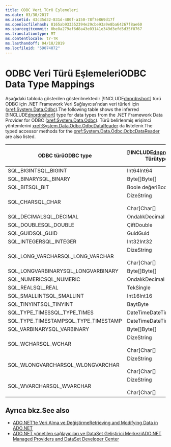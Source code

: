 ```yaml
---
title: ODBC Veri Türü Eşlemeleri
ms.date: 03/30/2017
ms.assetid: 43c35d32-831d-480f-a150-78f7e869d17f
ms.openlocfilehash: 8165ab933352394e29cbe93a9e8ba64267f8ae60
ms.sourcegitcommit: 0be8a279af6d8a43e03141e349d3efd5d35f8767
ms.translationtype: MT
ms.contentlocale: tr-TR
ms.lasthandoff: 04/18/2019
ms.locfileid: "59074072"
---
```

# <a name="odbc-data-type-mappings"></a><span data-ttu-id="a0571-102">ODBC Veri Türü Eşlemeleri</span><span class="sxs-lookup"><span data-stu-id="a0571-102">ODBC Data Type Mappings</span></span>
<span data-ttu-id="a0571-103">Aşağıdaki tabloda gösterilen gösterilmektedir [!INCLUDE[dnprdnshort](../../../../includes/dnprdnshort-md.md)] türü ODBC için .NET Framework Veri Sağlayıcısı'ndan veri türleri için (<xref:System.Data.Odbc>).</span><span class="sxs-lookup"><span data-stu-id="a0571-103">The following table shows the inferred [!INCLUDE[dnprdnshort](../../../../includes/dnprdnshort-md.md)] type for data types from the .NET Framework Data Provider for ODBC (<xref:System.Data.Odbc>).</span></span> <span data-ttu-id="a0571-104">Türü belirlenmiş erişimci yöntemlerini <xref:System.Data.Odbc.OdbcDataReader> da listelenir.</span><span class="sxs-lookup"><span data-stu-id="a0571-104">The typed accessor methods for the <xref:System.Data.Odbc.OdbcDataReader> are also listed.</span></span>  
  
|<span data-ttu-id="a0571-105">ODBC türü</span><span class="sxs-lookup"><span data-stu-id="a0571-105">ODBC type</span></span>|[!INCLUDE[dnprdnshort](../../../../includes/dnprdnshort-md.md)] <span data-ttu-id="a0571-106">Türü</span><span class="sxs-lookup"><span data-stu-id="a0571-106">type</span></span>|[!INCLUDE[dnprdnshort](../../../../includes/dnprdnshort-md.md)] <span data-ttu-id="a0571-107">türü belirlenmiş erişimcisi</span><span class="sxs-lookup"><span data-stu-id="a0571-107">typed accessor</span></span>|  
|---------------|----------------------------------------------------------------------|--------------------------------------------------------------------------------|  
|<span data-ttu-id="a0571-108">SQL_BIGINT</span><span class="sxs-lookup"><span data-stu-id="a0571-108">SQL_BIGINT</span></span>|<span data-ttu-id="a0571-109">Int64</span><span class="sxs-lookup"><span data-stu-id="a0571-109">Int64</span></span>|<span data-ttu-id="a0571-110">GetInt64()</span><span class="sxs-lookup"><span data-stu-id="a0571-110">GetInt64()</span></span>|  
|<span data-ttu-id="a0571-111">SQL_BINARY</span><span class="sxs-lookup"><span data-stu-id="a0571-111">SQL_BINARY</span></span>|<span data-ttu-id="a0571-112">Byte[]</span><span class="sxs-lookup"><span data-stu-id="a0571-112">Byte[]</span></span>|<span data-ttu-id="a0571-113">GetBytes()</span><span class="sxs-lookup"><span data-stu-id="a0571-113">GetBytes()</span></span>|  
|<span data-ttu-id="a0571-114">SQL_BIT</span><span class="sxs-lookup"><span data-stu-id="a0571-114">SQL_BIT</span></span>|<span data-ttu-id="a0571-115">Boole değeri</span><span class="sxs-lookup"><span data-stu-id="a0571-115">Boolean</span></span>|<span data-ttu-id="a0571-116">GetBoolean()</span><span class="sxs-lookup"><span data-stu-id="a0571-116">GetBoolean()</span></span>|  
|<span data-ttu-id="a0571-117">SQL_CHAR</span><span class="sxs-lookup"><span data-stu-id="a0571-117">SQL_CHAR</span></span>|<span data-ttu-id="a0571-118">Dize</span><span class="sxs-lookup"><span data-stu-id="a0571-118">String</span></span><br /><br /> <span data-ttu-id="a0571-119">Char]</span><span class="sxs-lookup"><span data-stu-id="a0571-119">Char[]</span></span>|<span data-ttu-id="a0571-120">GetString()</span><span class="sxs-lookup"><span data-stu-id="a0571-120">GetString()</span></span><br /><br /> <span data-ttu-id="a0571-121">GetChars()</span><span class="sxs-lookup"><span data-stu-id="a0571-121">GetChars()</span></span>|  
|<span data-ttu-id="a0571-122">SQL_DECIMAL</span><span class="sxs-lookup"><span data-stu-id="a0571-122">SQL_DECIMAL</span></span>|<span data-ttu-id="a0571-123">Ondalık</span><span class="sxs-lookup"><span data-stu-id="a0571-123">Decimal</span></span>|<span data-ttu-id="a0571-124">GetDecimal()</span><span class="sxs-lookup"><span data-stu-id="a0571-124">GetDecimal()</span></span>|  
|<span data-ttu-id="a0571-125">SQL_DOUBLE</span><span class="sxs-lookup"><span data-stu-id="a0571-125">SQL_DOUBLE</span></span>|<span data-ttu-id="a0571-126">Çift</span><span class="sxs-lookup"><span data-stu-id="a0571-126">Double</span></span>|<span data-ttu-id="a0571-127">GetDouble()</span><span class="sxs-lookup"><span data-stu-id="a0571-127">GetDouble()</span></span>|  
|<span data-ttu-id="a0571-128">SQL_GUID</span><span class="sxs-lookup"><span data-stu-id="a0571-128">SQL_GUID</span></span>|<span data-ttu-id="a0571-129">Guid</span><span class="sxs-lookup"><span data-stu-id="a0571-129">Guid</span></span>|<span data-ttu-id="a0571-130">GetGuid()</span><span class="sxs-lookup"><span data-stu-id="a0571-130">GetGuid()</span></span>|  
|<span data-ttu-id="a0571-131">SQL_INTEGER</span><span class="sxs-lookup"><span data-stu-id="a0571-131">SQL_INTEGER</span></span>|<span data-ttu-id="a0571-132">Int32</span><span class="sxs-lookup"><span data-stu-id="a0571-132">Int32</span></span>|<span data-ttu-id="a0571-133">GetInt32()</span><span class="sxs-lookup"><span data-stu-id="a0571-133">GetInt32()</span></span>|  
|<span data-ttu-id="a0571-134">SQL_LONG_VARCHAR</span><span class="sxs-lookup"><span data-stu-id="a0571-134">SQL_LONG_VARCHAR</span></span>|<span data-ttu-id="a0571-135">Dize</span><span class="sxs-lookup"><span data-stu-id="a0571-135">String</span></span><br /><br /> <span data-ttu-id="a0571-136">Char]</span><span class="sxs-lookup"><span data-stu-id="a0571-136">Char[]</span></span>|<span data-ttu-id="a0571-137">GetString()</span><span class="sxs-lookup"><span data-stu-id="a0571-137">GetString()</span></span><br /><br /> <span data-ttu-id="a0571-138">GetChars()</span><span class="sxs-lookup"><span data-stu-id="a0571-138">GetChars()</span></span>|  
|<span data-ttu-id="a0571-139">SQL_LONGVARBINARY</span><span class="sxs-lookup"><span data-stu-id="a0571-139">SQL_LONGVARBINARY</span></span>|<span data-ttu-id="a0571-140">Byte[]</span><span class="sxs-lookup"><span data-stu-id="a0571-140">Byte[]</span></span>|<span data-ttu-id="a0571-141">GetBytes()</span><span class="sxs-lookup"><span data-stu-id="a0571-141">GetBytes()</span></span>|  
|<span data-ttu-id="a0571-142">SQL_NUMERIC</span><span class="sxs-lookup"><span data-stu-id="a0571-142">SQL_NUMERIC</span></span>|<span data-ttu-id="a0571-143">Ondalık</span><span class="sxs-lookup"><span data-stu-id="a0571-143">Decimal</span></span>|<span data-ttu-id="a0571-144">GetDecimal()</span><span class="sxs-lookup"><span data-stu-id="a0571-144">GetDecimal()</span></span>|  
|<span data-ttu-id="a0571-145">SQL_REAL</span><span class="sxs-lookup"><span data-stu-id="a0571-145">SQL_REAL</span></span>|<span data-ttu-id="a0571-146">Tek</span><span class="sxs-lookup"><span data-stu-id="a0571-146">Single</span></span>|<span data-ttu-id="a0571-147">GetFloat()</span><span class="sxs-lookup"><span data-stu-id="a0571-147">GetFloat()</span></span>|  
|<span data-ttu-id="a0571-148">SQL_SMALLINT</span><span class="sxs-lookup"><span data-stu-id="a0571-148">SQL_SMALLINT</span></span>|<span data-ttu-id="a0571-149">Int16</span><span class="sxs-lookup"><span data-stu-id="a0571-149">Int16</span></span>|<span data-ttu-id="a0571-150">GetInt16()</span><span class="sxs-lookup"><span data-stu-id="a0571-150">GetInt16()</span></span>|  
|<span data-ttu-id="a0571-151">SQL_TINYINT</span><span class="sxs-lookup"><span data-stu-id="a0571-151">SQL_TINYINT</span></span>|<span data-ttu-id="a0571-152">Bayt</span><span class="sxs-lookup"><span data-stu-id="a0571-152">Byte</span></span>|<span data-ttu-id="a0571-153">GetByte()</span><span class="sxs-lookup"><span data-stu-id="a0571-153">GetByte()</span></span>|  
|<span data-ttu-id="a0571-154">SQL_TYPE_TIMES</span><span class="sxs-lookup"><span data-stu-id="a0571-154">SQL_TYPE_TIMES</span></span>|<span data-ttu-id="a0571-155">DateTime</span><span class="sxs-lookup"><span data-stu-id="a0571-155">DateTime</span></span>|<span data-ttu-id="a0571-156">GetDateTime()</span><span class="sxs-lookup"><span data-stu-id="a0571-156">GetDateTime()</span></span>|  
|<span data-ttu-id="a0571-157">SQL_TYPE_TIMESTAMP</span><span class="sxs-lookup"><span data-stu-id="a0571-157">SQL_TYPE_TIMESTAMP</span></span>|<span data-ttu-id="a0571-158">DateTime</span><span class="sxs-lookup"><span data-stu-id="a0571-158">DateTime</span></span>|<span data-ttu-id="a0571-159">GetDateTime()</span><span class="sxs-lookup"><span data-stu-id="a0571-159">GetDateTime()</span></span>|  
|<span data-ttu-id="a0571-160">SQL_VARBINARY</span><span class="sxs-lookup"><span data-stu-id="a0571-160">SQL_VARBINARY</span></span>|<span data-ttu-id="a0571-161">Byte[]</span><span class="sxs-lookup"><span data-stu-id="a0571-161">Byte[]</span></span>|<span data-ttu-id="a0571-162">GetBytes()</span><span class="sxs-lookup"><span data-stu-id="a0571-162">GetBytes()</span></span>|  
|<span data-ttu-id="a0571-163">SQL_WCHAR</span><span class="sxs-lookup"><span data-stu-id="a0571-163">SQL_WCHAR</span></span>|<span data-ttu-id="a0571-164">Dize</span><span class="sxs-lookup"><span data-stu-id="a0571-164">String</span></span><br /><br /> <span data-ttu-id="a0571-165">Char]</span><span class="sxs-lookup"><span data-stu-id="a0571-165">Char[]</span></span>|<span data-ttu-id="a0571-166">GetString()</span><span class="sxs-lookup"><span data-stu-id="a0571-166">GetString()</span></span><br /><br /> <span data-ttu-id="a0571-167">GetChars()</span><span class="sxs-lookup"><span data-stu-id="a0571-167">GetChars()</span></span>|  
|<span data-ttu-id="a0571-168">SQL_WLONGVARCHAR</span><span class="sxs-lookup"><span data-stu-id="a0571-168">SQL_WLONGVARCHAR</span></span>|<span data-ttu-id="a0571-169">Dize</span><span class="sxs-lookup"><span data-stu-id="a0571-169">String</span></span><br /><br /> <span data-ttu-id="a0571-170">Char]</span><span class="sxs-lookup"><span data-stu-id="a0571-170">Char[]</span></span>|<span data-ttu-id="a0571-171">GetString()</span><span class="sxs-lookup"><span data-stu-id="a0571-171">GetString()</span></span><br /><br /> <span data-ttu-id="a0571-172">GetChars()</span><span class="sxs-lookup"><span data-stu-id="a0571-172">GetChars()</span></span>|  
|<span data-ttu-id="a0571-173">SQL_WVARCHAR</span><span class="sxs-lookup"><span data-stu-id="a0571-173">SQL_WVARCHAR</span></span>|<span data-ttu-id="a0571-174">Dize</span><span class="sxs-lookup"><span data-stu-id="a0571-174">String</span></span><br /><br /> <span data-ttu-id="a0571-175">Char]</span><span class="sxs-lookup"><span data-stu-id="a0571-175">Char[]</span></span>|<span data-ttu-id="a0571-176">GetString()</span><span class="sxs-lookup"><span data-stu-id="a0571-176">GetString()</span></span><br /><br /> <span data-ttu-id="a0571-177">GetChars()</span><span class="sxs-lookup"><span data-stu-id="a0571-177">GetChars()</span></span>|  
  
## <a name="see-also"></a><span data-ttu-id="a0571-178">Ayrıca bkz.</span><span class="sxs-lookup"><span data-stu-id="a0571-178">See also</span></span>

- [<span data-ttu-id="a0571-179">ADO.NET’te Veri Alma ve Değiştirme</span><span class="sxs-lookup"><span data-stu-id="a0571-179">Retrieving and Modifying Data in ADO.NET</span></span>](../../../../docs/framework/data/adonet/retrieving-and-modifying-data.md)
- [<span data-ttu-id="a0571-180">ADO.NET yönetilen sağlayıcıları ve DataSet Geliştirici Merkezi</span><span class="sxs-lookup"><span data-stu-id="a0571-180">ADO.NET Managed Providers and DataSet Developer Center</span></span>](https://go.microsoft.com/fwlink/?LinkId=217917)
